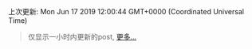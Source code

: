 
  
 上次更新: Mon Jun 17 2019 12:00:44 GMT+0000 (Coordinated Universal Time) 

 > 仅显示一小时内更新的post, [更多...](screenshots/)
  
